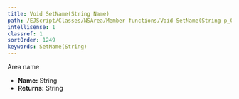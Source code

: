 ```yaml
---
title: Void SetName(String Name)
path: /EJScript/Classes/NSArea/Member functions/Void SetName(String p_0)
intellisense: 1
classref: 1
sortOrder: 1249
keywords: SetName(String)
---
```



Area name



* **Name:** String
* **Returns:** String


